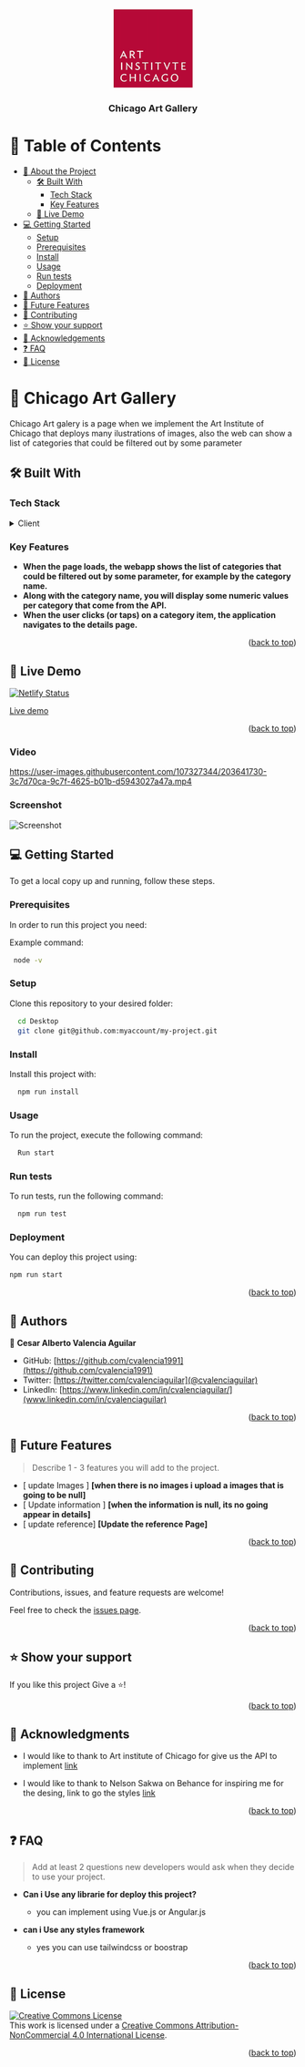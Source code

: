 <a name="readme-top"></a>

<div align="center">

  <img src="Logo_ARTCHICAGO.jpg" alt="logo" width="140"  height="auto" />
  <br/>

  <h3><b>Chicago Art Gallery</b></h3>

</div>


# 📗 Table of Contents

- [📖 About the Project](#about-project)
  - [🛠 Built With](#built-with)
    - [Tech Stack](#tech-stack)
    - [Key Features](#key-features)
  - [🚀 Live Demo](#live-demo)
- [💻 Getting Started](#getting-started)
  - [Setup](#setup)
  - [Prerequisites](#prerequisites)
  - [Install](#install)
  - [Usage](#usage)
  - [Run tests](#run-tests)
  - [Deployment](#triangular_flag_on_post-deployment)
- [👥 Authors](#authors)
- [🔭 Future Features](#future-features)
- [🤝 Contributing](#contributing)
- [⭐️ Show your support](#support)
- [🙏 Acknowledgements](#acknowledgements)
- [❓ FAQ](#faq)
- [📝 License](#license)


# 📖 Chicago Art Gallery<a name="about-project"></a>

Chicago Art galery is a page when we implement the Art Institute of Chicago that deploys many ilustrations of images, also the web can show a list of categories that could be filtered out by some parameter

## 🛠 Built With <a name="built-with"></a>

### Tech Stack <a name="tech-stack"></a>

<details>
  <summary>Client</summary>
  <ul>
    <li><a href="https://reactjs.org/">React.js</a></li>
     <li><a href="https://reactjs.org/">Redux.js</a></li>
  </ul>
</details>


### Key Features <a name="key-features"></a>

- **When the page loads, the webapp shows the list of categories that could be filtered out by some parameter, for example by the category name.**
- **Along with the category name, you will display some numeric values per category that come from the API.**
- **When the user clicks (or taps) on a category item, the application navigates to the details page.**

<p align="right">(<a href="#readme-top">back to top</a>)</p>


## 🚀 Live Demo <a name="live-demo"></a>


[![Netlify Status](https://api.netlify.com/api/v1/badges/a55f8afc-39ac-4b34-acf8-105cb74008a3/deploy-status)](https://app.netlify.com/sites/chicagoartgallery/deploys)

[Live demo](https://chicagoartgallery.netlify.app/)

<p align="right">(<a href="#readme-top">back to top</a>)</p>

### Video



https://user-images.githubusercontent.com/107327344/203641730-3c7d70ca-9c7f-4625-b01b-d5943027a47a.mp4


### Screenshot


![Screenshot](https://user-images.githubusercontent.com/107327344/203641705-811bf1a2-9496-40a4-9dbd-99c678cecda1.jpeg)


## 💻 Getting Started <a name="getting-started"></a>

To get a local copy up and running, follow these steps.

### Prerequisites

In order to run this project you need:


Example command:

```sh
 node -v
```


### Setup

Clone this repository to your desired folder:


```sh
  cd Desktop
  git clone git@github.com:myaccount/my-project.git
```


### Install

Install this project with:


```sh
  npm run install
```

### Usage

To run the project, execute the following command:


```sh
  Run start
```


### Run tests

To run tests, run the following command:


```sh
  npm run test
```


### Deployment

You can deploy this project using:


```sh
npm run start
```


<p align="right">(<a href="#readme-top">back to top</a>)</p>



## 👥 Authors <a name="authors"></a>


👤 **Cesar Alberto Valencia Aguilar**

- GitHub: [https://github.com/cvalencia1991](https://github.com/cvalencia1991)
- Twitter: [https://twitter.com/cvalenciaguilar](@cvalenciaguilar)
- LinkedIn: [https://www.linkedin.com/in/cvalenciaguilar/](www.linkedin.com/in/cvalenciaguilar)


<p align="right">(<a href="#readme-top">back to top</a>)</p>


## 🔭 Future Features <a name="future-features"></a>

> Describe 1 - 3 features you will add to the project.

- [ update Images ] **[when there is no images i upload a images that is going to be null]**
- [ Update information ] **[when the information is null, its no going appear in details]**
- [ update reference] **[Update the reference Page]**

<p align="right">(<a href="#readme-top">back to top</a>)</p>

## 🤝 Contributing <a name="contributing"></a>

Contributions, issues, and feature requests are welcome!

Feel free to check the [issues page](https://github.com/cvalencia1991/Chicago-Art-Gallery/issues).

<p align="right">(<a href="#readme-top">back to top</a>)</p>


## ⭐️ Show your support <a name="support"></a>

If you like this project Give a ⭐️! 

<p align="right">(<a href="#readme-top">back to top</a>)</p>


## 🙏 Acknowledgments <a name="acknowledgements"></a>

- I would like to thank to Art institute of Chicago for give us the API to implement [link](https://api.artic.edu/docs/)

- I would like to thank to Nelson Sakwa on Behance for inspiring me for the desing, link to go the styles [link](https://www.behance.net/gallery/40217175/De-Herstellung-IOS-Ecommerce-UI-Kit)


<p align="right">(<a href="#readme-top">back to top</a>)</p>

## ❓ FAQ <a name="faq"></a>

> Add at least 2 questions new developers would ask when they decide to use your project.

- **Can i Use any librarie for deploy this project?**

  - you can implement using Vue.js or Angular.js

- **can i Use any styles framework**

  - yes you can use tailwindcss or boostrap 

<p align="right">(<a href="#readme-top">back to top</a>)</p>


## 📝 License <a name="license"></a>

<a rel="license" href="http://creativecommons.org/licenses/by-nc/4.0/"><img alt="Creative Commons License" style="border-width:0" src="https://i.creativecommons.org/l/by-nc/4.0/88x31.png" /></a><br />This work is licensed under a <a rel="license" href="http://creativecommons.org/licenses/by-nc/4.0/">Creative Commons Attribution-NonCommercial 4.0 International License</a>.

<p align="right">(<a href="#readme-top">back to top</a>)</p>
